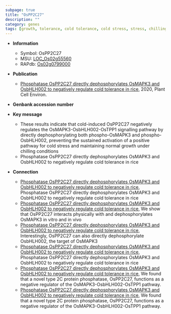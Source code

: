```yaml
---
subpage: true
title: "OsPP2C27"
description: ""
category: genes
tags: [growth, tolerance, cold tolerance, cold stress, stress, chilling, phosphatase, cold]
---
```


* **Information**  
    + Symbol: OsPP2C27  
    + MSU: [LOC_Os02g55560](http://rice.plantbiology.msu.edu/cgi-bin/ORF_infopage.cgi?orf=LOC_Os02g55560)  
    + RAPdb: [Os02g0799000](http://rapdb.dna.affrc.go.jp/viewer/gbrowse_details/irgsp1?name=Os02g0799000)  

* **Publication**  
    + [Phosphatase OsPP2C27 directly dephosphorylates OsMAPK3 and OsbHLH002 to negatively regulate cold tolerance in rice](http://www.ncbi.nlm.nih.gov/pubmed?term=Phosphatase+OsPP2C27+directly+dephosphorylates+OsMAPK3+and+OsbHLH002+to+negatively+regulate+cold+tolerance+in+rice%5BTitle%5D), 2020, Plant Cell Environ.

* **Genbank accession number**  

* **Key message**  
    + These results indicate that cold-induced OsPP2C27 negatively regulates the OsMAPK3-OsbHLH002-OsTPP1 signalling pathway by directly dephosphorylating both phospho-OsMAPK3 and phospho-OsbHLH002, preventing the sustained activation of a positive pathway for cold stress and maintaining normal growth under chilling conditions
    + Phosphatase OsPP2C27 directly dephosphorylates OsMAPK3 and OsbHLH002 to negatively regulate cold tolerance in rice

* **Connection**  
    + [Phosphatase OsPP2C27 directly dephosphorylates OsMAPK3 and OsbHLH002 to negatively regulate cold tolerance in rice](http://www.ncbi.nlm.nih.gov/pubmed?term=Phosphatase+OsPP2C27+directly+dephosphorylates+OsMAPK3+and+OsbHLH002+to+negatively+regulate+cold+tolerance+in+rice%5BTitle%5D), Phosphatase OsPP2C27 directly dephosphorylates OsMAPK3 and OsbHLH002 to negatively regulate cold tolerance in rice
    + [Phosphatase OsPP2C27 directly dephosphorylates OsMAPK3 and OsbHLH002 to negatively regulate cold tolerance in rice](http://www.ncbi.nlm.nih.gov/pubmed?term=Phosphatase+OsPP2C27+directly+dephosphorylates+OsMAPK3+and+OsbHLH002+to+negatively+regulate+cold+tolerance+in+rice%5BTitle%5D),  We show that OsPP2C27 interacts physically with and dephosphorylates OsMAPK3 in vitro and in vivo
    + [Phosphatase OsPP2C27 directly dephosphorylates OsMAPK3 and OsbHLH002 to negatively regulate cold tolerance in rice](http://www.ncbi.nlm.nih.gov/pubmed?term=Phosphatase+OsPP2C27+directly+dephosphorylates+OsMAPK3+and+OsbHLH002+to+negatively+regulate+cold+tolerance+in+rice%5BTitle%5D),  Interestingly, OsPP2C27 can also directly dephosphorylate OsbHLH002, the target of OsMAPK3
    + [Phosphatase OsPP2C27 directly dephosphorylates OsMAPK3 and OsbHLH002 to negatively regulate cold tolerance in rice](http://www.ncbi.nlm.nih.gov/pubmed?term=Phosphatase+OsPP2C27+directly+dephosphorylates+OsMAPK3+and+OsbHLH002+to+negatively+regulate+cold+tolerance+in+rice%5BTitle%5D), Phosphatase OsPP2C27 directly dephosphorylates OsMAPK3 and OsbHLH002 to negatively regulate cold tolerance in rice
    + [Phosphatase OsPP2C27 directly dephosphorylates OsMAPK3 and OsbHLH002 to negatively regulate cold tolerance in rice](http://www.ncbi.nlm.nih.gov/pubmed?term=Phosphatase+OsPP2C27+directly+dephosphorylates+OsMAPK3+and+OsbHLH002+to+negatively+regulate+cold+tolerance+in+rice%5BTitle%5D), We found that a novel type 2C protein phosphatase, OsPP2C27, functions as a negative regulator of the OsMAPK3-OsbHLH002-OsTPP1 pathway.
    + [Phosphatase OsPP2C27 directly dephosphorylates OsMAPK3 and OsbHLH002 to negatively regulate cold tolerance in rice](http://www.ncbi.nlm.nih.gov/pubmed?term=Phosphatase+OsPP2C27+directly+dephosphorylates+OsMAPK3+and+OsbHLH002+to+negatively+regulate+cold+tolerance+in+rice%5BTitle%5D), We found that a novel type 2C protein phosphatase, OsPP2C27, functions as a negative regulator of the OsMAPK3-OsbHLH002-OsTPP1 pathway.



